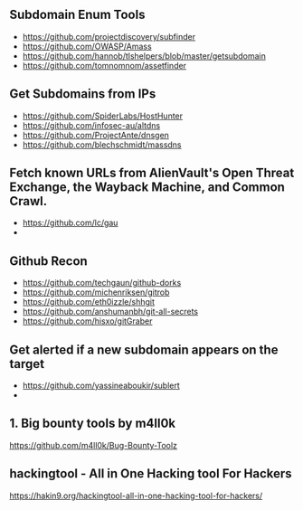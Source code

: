## Subdomain Enum Tools
* https://github.com/projectdiscovery/subfinder
* https://github.com/OWASP/Amass
* https://github.com/hannob/tlshelpers/blob/master/getsubdomain
* https://github.com/tomnomnom/assetfinder

## Get Subdomains from IPs
* https://github.com/SpiderLabs/HostHunter
* https://github.com/infosec-au/altdns
* https://github.com/ProjectAnte/dnsgen
* https://github.com/blechschmidt/massdns


## Fetch known URLs from AlienVault's Open Threat Exchange, the Wayback Machine, and Common Crawl.
* https://github.com/lc/gau
* 


## Github Recon
* https://github.com/techgaun/github-dorks
* https://github.com/michenriksen/gitrob
* https://github.com/eth0izzle/shhgit
* https://github.com/anshumanbh/git-all-secrets
* https://github.com/hisxo/gitGraber


## Get alerted if a new subdomain appears on the target
* https://github.com/yassineaboukir/sublert
* 

## 1. Big bounty tools by m4ll0k
https://github.com/m4ll0k/Bug-Bounty-Toolz

## hackingtool - All in One Hacking tool For Hackers
https://hakin9.org/hackingtool-all-in-one-hacking-tool-for-hackers/






 
